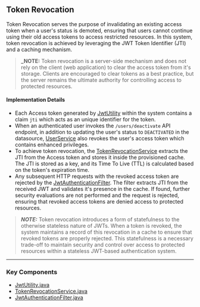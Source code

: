 ## Token Revocation
Token Revocation serves the purpose of invalidating an existing access token when a user's status is demoted, ensuring that users cannot continue using their old access tokens to access restricted resources. In this system, token revocation is achieved by leveraging the JWT Token Identifier (JTI) and a caching mechanism.

> **_NOTE:**  Token revocation is a server-side mechanism and does not rely on the client (web application) to clear the access token from it's storage. Clients are encouraged to clear tokens as a best practice, but the server remains the ultimate authority for controlling access to protected resources.

#### Implementation Details
* Each Access token generated by [JwtUtility](https://github.com/hardikSinghBehl/jwt-auth-flow-spring-security/blob/master/src/main/java/com/behl/cerberus/utility/JwtUtility.java) within the system contains a claim `jti` which acts as an unique identifier for the token.
* When an authenticated user invokes the `/users/deactivate` API endpoint, in addition to updating the user's status to `DEACTIVATED` in the datasource, [UserService](https://github.com/hardikSinghBehl/jwt-auth-flow-spring-security/blob/master/src/main/java/com/behl/cerberus/service/UserService.java) also revokes the user's access token which contains enhanced privileges.
* To achieve token revocation, the [TokenRevocationService](https://github.com/hardikSinghBehl/jwt-auth-flow-spring-security/blob/master/src/main/java/com/behl/cerberus/service/TokenRevocationService.java) extracts the JTI from the Access token and stores it inside the provisioned cache. The JTI is stored as a key, and its Time To Live (TTL) is calculated based on the token's expiration time.
* Any subsequent HTTP requests with the revoked access token are rejected by the [JwtAuthenticationFilter](https://github.com/hardikSinghBehl/jwt-auth-flow-spring-security/blob/master/src/main/java/com/behl/cerberus/filter/JwtAuthenticationFilter.java). The filter extracts JTI from the received JWT and validates it's presence in the cache. If found, further security evaluations are not performed and the request is rejected, ensuring that revoked access tokens are denied access to protected resources.

> **_NOTE:_** Token revocation introduces a form of statefulness to the otherwise stateless nature of JWTs. When a token is revoked, the system maintains a record of this revocation in a cache to ensure that revoked tokens are properly rejected. This statefulness is a necessary trade-off to maintain security and control over access to protected resources within a stateless JWT-based authentication system. 
---
### Key Components 
* [JwtUtility.java](https://github.com/hardikSinghBehl/jwt-auth-flow-spring-security/blob/master/src/main/java/com/behl/cerberus/utility/JwtUtility.java)
* [TokenRevocationService.java](https://github.com/hardikSinghBehl/jwt-auth-flow-spring-security/blob/master/src/main/java/com/behl/cerberus/service/TokenRevocationService.java)
* [JwtAuthenticationFilter.java](https://github.com/hardikSinghBehl/jwt-auth-flow-spring-security/blob/master/src/main/java/com/behl/cerberus/filter/JwtAuthenticationFilter.java)
